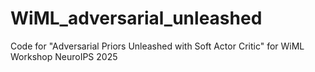 # WiML_adversarial_unleashed
Code for "Adversarial Priors Unleashed with Soft Actor Critic" for WiML Workshop NeuroIPS 2025

